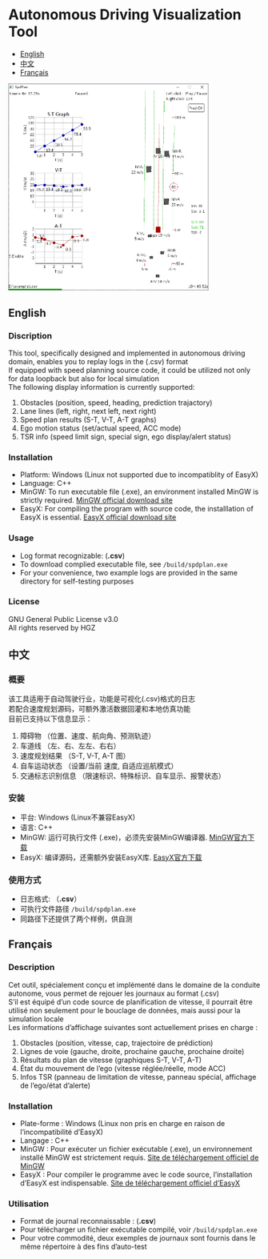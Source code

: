 # Autonomous Driving Visualization Tool
- [English](#english)
- [中文](#中文)
- [Français](#français)
<img src="build/example_img.png" width="400">  

## English
### Discription
This tool, specifically designed and implemented in autonomous driving domain, enables you to replay logs in the (.csv) format  
If equipped with speed planning source code, it could be utilized not only for data loopback but also for local simulation  
The following display information is currently supported:
1. Obstacles (position, speed, heading, prediction trajactory)
2. Lane lines (left, right, next left, next right)
3. Speed plan results (S-T, V-T, A-T graphs)
4. Ego motion status (set/actual speed, ACC mode)
5. TSR info (speed limit sign, special sign, ego display/alert status)
### Installation 
* Platform: Windows (Linux not supported due to incompatiblity of EasyX)
* Language: C++
* MinGW: To run executable file (.exe), an environment installed MinGW is strictly required. [MinGW official download site](https://github.com/niXman/mingw-builds-binaries/releases/tag/13.2.0-rt_v11-rev1)
* EasyX: For compiling the program with source code, the installlation of EasyX is essential. [EasyX official download site](https://codebus.cn/bestans/easyx-for-mingw)
### Usage
- Log format recognizable: (**.csv**)  
- To download complied executable file, see 
` /build/spdplan.exe  `
- For your convenience, two example logs are provided in the same directory for self-testing purposes
### License 
GNU General Public License v3.0  
All rights reserved by HGZ

## 中文
### 概要
该工具适用于自动驾驶行业，功能是可视化(.csv)格式的日志  
若配合速度规划源码，可额外激活数据回灌和本地仿真功能  
目前已支持以下信息显示：
1. 障碍物 （位置、速度、航向角、预测轨迹）
2. 车道线 （左、右、左左、右右）
3. 速度规划结果 （S-T, V-T, A-T 图）
4. 自车运动状态 （设置/当前 速度, 自适应巡航模式）
5. 交通标志识别信息 （限速标识、特殊标识、自车显示、报警状态）
### 安装
* 平台: Windows (Linux不兼容EasyX)
* 语言: C++
* MinGW: 运行可执行文件 (.exe)，必须先安装MinGW编译器. [MinGW官方下载](https://github.com/niXman/mingw-builds-binaries/releases/tag/13.2.0-rt_v11-rev1)
* EasyX: 编译源码，还需额外安装EasyX库. [EasyX官方下载](https://codebus.cn/bestans/easyx-for-mingw)
### 使用方式
- 日志格式: （**.csv**）  
- 可执行文件路径 
` /build/spdplan.exe  `
- 同路径下还提供了两个样例，供自测

## Français
### Description
Cet outil, spécialement conçu et implémenté dans le domaine de la conduite autonome, vous permet de rejouer les journaux au format (.csv)  
S’il est équipé d’un code source de planification de vitesse, il pourrait être utilisé non seulement pour le bouclage de données, mais aussi pour la simulation locale  
Les informations d’affichage suivantes sont actuellement prises en charge :
1. Obstacles (position, vitesse, cap, trajectoire de prédiction)
2. Lignes de voie (gauche, droite, prochaine gauche, prochaine droite)
3. Résultats du plan de vitesse (graphiques S-T, V-T, A-T)
4. État du mouvement de l’ego (vitesse réglée/réelle, mode ACC)
5. Infos TSR (panneau de limitation de vitesse, panneau spécial, affichage de l’ego/état d’alerte)
### Installation 
* Plate-forme : Windows (Linux non pris en charge en raison de l’incompatibilité d’EasyX)
* Langage : C++
* MinGW : Pour exécuter un fichier exécutable (.exe), un environnement installé MinGW est strictement requis. [Site de téléchargement officiel de MinGW](https://github.com/niXman/mingw-builds-binaries/releases/tag/13.2.0-rt_v11-rev1)
* EasyX : Pour compiler le programme avec le code source, l’installation d’EasyX est indispensable. [Site de téléchargement officiel d’EasyX](https://codebus.cn/bestans/easyx-for-mingw)
### Utilisation
- Format de journal reconnaissable : (**.csv**)  
- Pour télécharger un fichier exécutable compilé, voir 
  ` /build/spdplan.exe `
- Pour votre commodité, deux exemples de journaux sont fournis dans le même répertoire à des fins d’auto-test
